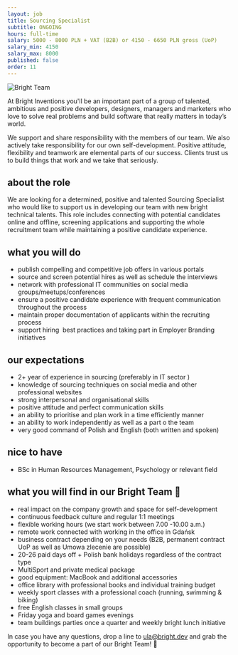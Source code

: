 ```yaml
---
layout: job
title: Sourcing Specialist
subtitle: ONGOING
hours: full-time
salary: 5000 - 8000 PLN + VAT (B2B) or 4150 - 6650 PLN gross (UoP)
salary_min: 4150
salary_max: 8000
published: false
order: 11
---
```

![Bright Team ](/images/brightteam_passion.png)

At Bright Inventions you'll be an important part of a group of talented, ambitious and positive developers, designers, managers and marketers who love to solve real problems and build software that really matters in today’s world.

We support and share responsibility with the members of our team. We also actively take responsibility for our own self-development. Positive attitude, flexibility and teamwork are elemental parts of our success. Clients trust us to build things that work and we take that seriously.

## about the role

We are looking for a determined, positive and talented Sourcing Specialist who would like to support us in developing our team with new bright technical talents. This role includes connecting with potential candidates online and offline, screening applications and supporting the whole recruitment team while maintaining a positive candidate experience.

## what you will do

* publish compelling and competitive job offers in various portals
* source and screen potential hires as well as schedule the interviews
* network with professional IT communities on social media groups/meetups/conferences  
* ensure a positive candidate experience with frequent communication throughout the process
* maintain proper documentation of applicants within the recruiting process
* support hiring  best practices and taking part in Employer Branding initiatives

## our expectations

* 2+ year of experience in sourcing (preferably in IT sector ) 
* knowledge of sourcing techniques on social media and other professional websites 
* strong interpersonal and organisational skills
* positive attitude and perfect communication skills 
* an ability to prioritise and plan work in a time efficiently manner 
* an ability to work independently as well as a part o the team 
* very good command of Polish and English (both written and spoken)

## nice to have

* BSc in Human Resources Management, Psychology or relevant field

## what you will find in our Bright Team 🧡

* real impact on the company growth and space for self-development 
* continuous feedback culture and regular 1:1 meetings 
* flexible working hours (we start work between 7.00 -10.00 a.m.)
* remote work connected with working in the office in Gdańsk
* business contract depending on your needs (B2B, permanent contract UoP as well as Umowa zlecenie are possible)
* 20-26 paid days off + Polish bank holidays regardless of the contract type
* MultiSport and private medical package
* good equipment: MacBook and additional accessories 
* office library with professional books and individual training budget
* weekly sport classes with a professional coach (running, swimming & biking)
* free English classes in small groups
* Friday yoga and board games evenings
* team buildings parties once a quarter and weekly bright lunch initiative


In case you have any questions, drop a line to [ula@bright.dev](mailto:ula@bright.dev) and grab the opportunity to become a part of our Bright Team! 🧡
